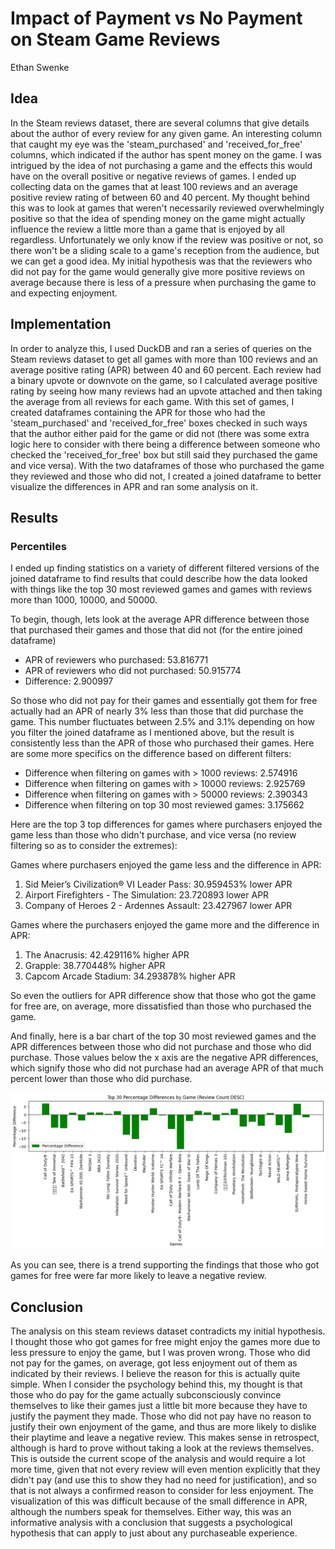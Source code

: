 # Impact of Payment vs No Payment on Steam Game Reviews
Ethan Swenke

## Idea
In the Steam reviews dataset, there are several columns that give details about the author of every review for any given game. An interesting column that caught my eye was the 'steam_purchased' and 'received_for_free' columns, which indicated if the author has spent money on the game. I was intrigued by the idea of not purchasing a game and the effects this would have on the overall positive or negative reviews of games. I ended up collecting data on the games that at least 100 reviews and an average positive review rating of between 60 and 40 percent. My thought behind this was to look at games that weren't necessarily reviewed overwhelmingly positive so that the idea of spending money on the game might actually influence the review a little more than a game that is enjoyed by all regardless. Unfortunately we only know if the review was positive or not, so there won't be a sliding scale to a game's reception from the audience, but we can get a good idea. My initial hypothesis was that the reviewers who did not pay for the game would generally give more positive reviews on average because there is less of a pressure when purchasing the game to and expecting enjoyment.

## Implementation
In order to analyze this, I used DuckDB and ran a series of queries on the Steam reviews dataset to get all games with more than 100 reviews and an average positive rating (APR) between 40 and 60 percent. Each review had a binary upvote or downvote on the game, so I calculated average positive rating by seeing how many reviews had an upvote attached and then taking the average from all reviews for each game. With this set of games, I created dataframes containing the APR for those who had the 'steam_purchased' and 'received_for_free' boxes checked in such ways that the author either paid for the game or did not (there was some extra logic here to consider with there being a difference between someone who checked the 'received_for_free' box but still said they purchased the game and vice versa). With the two dataframes of those who purchased the game they reviewed and those who did not, I created a joined dataframe to better visualize the differences in APR and ran some analysis on it.

## Results
### Percentiles
I ended up finding statistics on a variety of different filtered versions of the joined dataframe to find results that could describe how the data looked with things like the top 30 most reviewed games and games with reviews more than 1000, 10000, and 50000.

To begin, though, lets look at the average APR difference between those that purchased their games and those that did not (for the entire joined dataframe)

- APR of reviewers who purchased: 53.816771
- APR of reviewers who did not purchased: 50.915774
- Difference: 2.900997

So those who did not pay for their games and essentially got them for free actually had an APR of nearly 3% less than those that did purchase the game. This number fluctuates between 2.5% and 3.1% depending on how you filter the joined dataframe as I mentioned above, but the result is consistently less than the APR of those who purchased their games. Here are some more specifics on the difference based on different filters:

- Difference when filtering on games with > 1000 reviews: 2.574916
- Difference when filtering on games with > 10000 reviews: 2.925769
- Difference when filtering on games with > 50000 reviews: 2.390343
- Difference when filtering on top 30 most reviewed games: 3.175662

Here are the top 3 top differences for games where purchasers enjoyed the game less than those who didn't purchase, and vice versa (no review filtering so as to consider the extremes):

Games where purchasers enjoyed the game less and the difference in APR:
1. Sid Meier’s Civilization® VI Leader Pass: 30.959453% lower APR
2. Airport Firefighters - The Simulation: 23.720893 lower APR
3. Company of Heroes 2 - Ardennes Assault: 23.427967 lower APR

Games where the purchasers enjoyed the game more and the difference in APR:
1. The Anacrusis: 42.429116% higher APR
2. Grapple: 38.770448% higher APR
3. Capcom Arcade Stadium: 34.293878% higher APR

So even the outliers for APR difference show that those who got the game for free are, on average, more dissatisfied than those who purchased the game.

And finally, here is a bar chart of the top 30 most reviewed games and the APR differences between those who did not purchase and those who did purchase. Those values below the x axis are the negative APR differences, which signify those who did not purchase had an average APR of that much percent lower than those who did purchase.

![alt text](image.png)

As you can see, there is a trend supporting the findings that those who got games for free were far more likely to leave a negative review.

## Conclusion
The analysis on this steam reviews dataset contradicts my initial hypothesis. I thought those who got games for free might enjoy the games more due to less pressure to enjoy the game, but I was proven wrong. Those who did not pay for the games, on average, got less enjoyment out of them as indicated by their reviews. I believe the reason for this is actually quite simple. When I consider the psychology behind this, my thought is that those who do pay for the game actually subconsciously convince themselves to like their games just a little bit more because they have to justify the payment they made. Those who did not pay have no reason to justify their own enjoyment of the game, and thus are more likely to dislike their playtime and leave a negative review. This makes sense in retrospect, although is hard to prove without taking a look at the reviews themselves. This is outside the current scope of the analysis and would require a lot more time, given that not every review will even mention explicitly that they didn't pay (and use this to show they had no need for justification), and so that is not always a confirmed reason to consider for less enjoyment. The visualization of this was difficult because of the small difference in APR, although the numbers speak for themselves. Either way, this was an informative analysis with a conclusion that suggests a psychological hypothesis that can apply to just about any purchaseable experience.